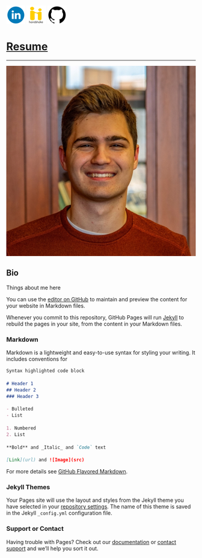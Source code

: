 [![linkedin logo](linkedin-logo-50.png)](https://www.linkedin.com/in/matthew-hoyle-0b33831a3/) [![handshake logo](Handshake-logo-50.png)](https://app.joinhandshake.com/users/6867578) [![github logo](github-icon-50.png)](https://github.com/Matthew-Hoyle)
# [Resume](https://nbviewer.jupyter.org/github/Matthew-Hoyle/Matthew-Hoyle.github.io/blob/master/RESUME%20Spring%202020.pdf) 
***

![my face](Hoyle.Matthew.headshot-600.jpg)

## Bio

Things about me here


You can use the [editor on GitHub](https://github.com/Matthew-Hoyle/Matthew-Hoyle.github.io/edit/master/index.md) to maintain and preview the content for your website in Markdown files.

Whenever you commit to this repository, GitHub Pages will run [Jekyll](https://jekyllrb.com/) to rebuild the pages in your site, from the content in your Markdown files.

### Markdown

Markdown is a lightweight and easy-to-use syntax for styling your writing. It includes conventions for

```markdown
Syntax highlighted code block

# Header 1
## Header 2
### Header 3

- Bulleted
- List

1. Numbered
2. List

**Bold** and _Italic_ and `Code` text

[Link](url) and ![Image](src)
```

For more details see [GitHub Flavored Markdown](https://guides.github.com/features/mastering-markdown/).

### Jekyll Themes

Your Pages site will use the layout and styles from the Jekyll theme you have selected in your [repository settings](https://github.com/Matthew-Hoyle/Matthew-Hoyle.github.io/settings). The name of this theme is saved in the Jekyll `_config.yml` configuration file.

### Support or Contact

Having trouble with Pages? Check out our [documentation](https://help.github.com/categories/github-pages-basics/) or [contact support](https://github.com/contact) and we’ll help you sort it out.
